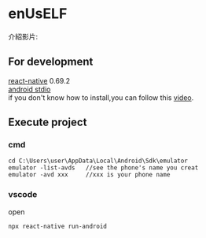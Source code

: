 # enUsELF

介紹影片:

## For development
[react-native](https://reactnative.dev/docs/environment-setup) 0.69.2 </br>
[android stdio](https://developer.android.com/studio)<br>
if you don't know how to install,you can follow this [video](https://www.youtube.com/watch?v=oZFCt69Bccc).</br>

## Execute project
### cmd
```
cd C:\Users\user\AppData\Local\Android\Sdk\emulator
emulator -list-avds   //see the phone's name you creat
emulator -avd xxx     //xxx is your phone name
```
### vscode
open 
```  
npx react-native run-android
```


